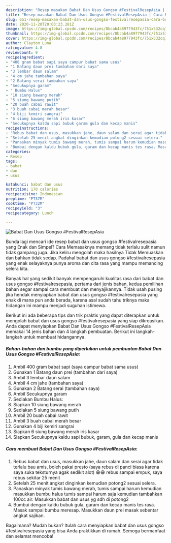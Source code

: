 ```yaml
---
description: "Resep masakan Babat Dan Usus Gongso #FestivalResepAsia | Cara Buat Babat Dan Usus Gongso #FestivalResepAsia Yang Enak Banget"
title: "Resep masakan Babat Dan Usus Gongso #FestivalResepAsia | Cara Buat Babat Dan Usus Gongso #FestivalResepAsia Yang Enak Banget"
slug: 651-resep-masakan-babat-dan-usus-gongso-festivalresepasia-cara-buat-babat-dan-usus-gongso-festivalresepasia-yang-enak-banget
date: 2020-11-20T20:03:23.281Z
image: https://img-global.cpcdn.com/recipes/8bcab4a8977943fc/751x532cq70/babat-dan-usus-gongso-festivalresepasia-foto-resep-utama.jpg
thumbnail: https://img-global.cpcdn.com/recipes/8bcab4a8977943fc/751x532cq70/babat-dan-usus-gongso-festivalresepasia-foto-resep-utama.jpg
cover: https://img-global.cpcdn.com/recipes/8bcab4a8977943fc/751x532cq70/babat-dan-usus-gongso-festivalresepasia-foto-resep-utama.jpg
author: Clayton Luna
ratingvalue: 4.8
reviewcount: 9
recipeingredient:
- "400 gram babat sapi saya campur babat sama usus"
- "1 Batang daun prei tambahan dari saya"
- "3 lembar daun salam"
- "4 cm jahe tambahan saya"
- "2 Batang serai tambahan saya"
- "Secukupnya garam"
- " Bumbu Halus"
- "10 siung bawang merah"
- "5 siung bawang putih"
- "20 buah cabai rawit"
- "3 buah cabai merah besar"
- "4 biji kemiri sangrai"
- "6 siung bawang merah iris kasar"
- "Secukupnya kaldu sapi bubuk garam gula dan kecap manis"
recipeinstructions:
- "Rebus babat dan usus, masukkan jahe, daun salam dan serai agar tidak terlalu bau amis, boleh pakai presto (saya rebus di panci biasa karena saya suka teksturnya agak sedikit alot) 😀😀 rebus sampai empuk, saya rebus sekitar 25 menit"
- "Setelah 25 menit angkat dinginkan kemudian potong2 sesuai selera."
- "Panaskan minyak tumis bawang merah, tumis sampai harum kemudian masukkan bumbu halus tumis sampai harum saja kemudian tambahkan 100cc air. Masukkan babat dan usus yg sdh di potong2"
- "Bumbui dengan kaldu bubuk gula, garam dan kecap manis tes rasa. Masak sampai bumbu meresap. Masukkan daun prei masak sebentar angkat sajikan."
categories:
- Resep
tags:
- babat
- dan
- usus

katakunci: babat dan usus 
nutrition: 170 calories
recipecuisine: Indonesian
preptime: "PT37M"
cooktime: "PT32M"
recipeyield: "3"
recipecategory: Lunch

---
```



![Babat Dan Usus Gongso #FestivalResepAsia](https://img-global.cpcdn.com/recipes/8bcab4a8977943fc/751x532cq70/babat-dan-usus-gongso-festivalresepasia-foto-resep-utama.jpg)

Bunda lagi mencari ide resep babat dan usus gongso #festivalresepasia yang Enak dan Simpel? Cara Memasaknya memang tidak terlalu sulit namun tidak gampang juga. Jika keliru mengolah maka hasilnya Tidak Memuaskan dan bahkan tidak sedap. Padahal babat dan usus gongso #festivalresepasia yang enak selayaknya punya aroma dan cita rasa yang mampu memancing selera kita.



Banyak hal yang sedikit banyak mempengaruhi kualitas rasa dari babat dan usus gongso #festivalresepasia, pertama dari jenis bahan, kedua pemilihan bahan segar sampai cara membuat dan menyajikannya. Tidak usah pusing jika hendak menyiapkan babat dan usus gongso #festivalresepasia yang enak di mana pun anda berada, karena asal sudah tahu triknya maka hidangan ini mampu menjadi suguhan istimewa.


Berikut ini ada beberapa tips dan trik praktis yang dapat diterapkan untuk mengolah babat dan usus gongso #festivalresepasia yang siap dikreasikan. Anda dapat menyiapkan Babat Dan Usus Gongso #FestivalResepAsia memakai 14 jenis bahan dan 4 langkah pembuatan. Berikut ini langkah-langkah untuk membuat hidangannya.

<!--inarticleads1-->

##### Bahan-bahan dan bumbu yang diperlukan untuk pembuatan Babat Dan Usus Gongso #FestivalResepAsia:

1. Ambil 400 gram babat sapi (saya campur babat sama usus)
1. Gunakan 1 Batang daun prei (tambahan dari saya)
1. Ambil 3 lembar daun salam
1. Ambil 4 cm jahe (tambahan saya)
1. Gunakan 2 Batang serai (tambahan saya)
1. Ambil Secukupnya garam
1. Sediakan  Bumbu Halus:
1. Siapkan 10 siung bawang merah
1. Sediakan 5 siung bawang putih
1. Ambil 20 buah cabai rawit
1. Ambil 3 buah cabai merah besar
1. Gunakan 4 biji kemiri sangrai
1. Siapkan 6 siung bawang merah iris kasar
1. Siapkan Secukupnya kaldu sapi bubuk, garam, gula dan kecap manis




<!--inarticleads2-->

##### Cara membuat Babat Dan Usus Gongso #FestivalResepAsia:

1. Rebus babat dan usus, masukkan jahe, daun salam dan serai agar tidak terlalu bau amis, boleh pakai presto (saya rebus di panci biasa karena saya suka teksturnya agak sedikit alot) 😀😀 rebus sampai empuk, saya rebus sekitar 25 menit
1. Setelah 25 menit angkat dinginkan kemudian potong2 sesuai selera.
1. Panaskan minyak tumis bawang merah, tumis sampai harum kemudian masukkan bumbu halus tumis sampai harum saja kemudian tambahkan 100cc air. Masukkan babat dan usus yg sdh di potong2
1. Bumbui dengan kaldu bubuk gula, garam dan kecap manis tes rasa. Masak sampai bumbu meresap. Masukkan daun prei masak sebentar angkat sajikan.




Bagaimana? Mudah bukan? Itulah cara menyiapkan babat dan usus gongso #festivalresepasia yang bisa Anda praktikkan di rumah. Semoga bermanfaat dan selamat mencoba!
